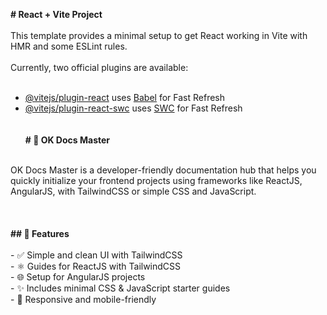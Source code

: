 <strong># React + Vite Project</strong>  <br>
<br>
This template provides a minimal setup to get React working in Vite with HMR and some ESLint rules.<br>
<br>
Currently, two official plugins are available:<br>
<br>
- [@vitejs/plugin-react](https://github.com/vitejs/vite-plugin-react/blob/main/packages/plugin-react) uses [Babel](https://babeljs.io/) for Fast Refresh <br>
- [@vitejs/plugin-react-swc](https://github.com/vitejs/vite-plugin-react/blob/main/packages/plugin-react-swc) uses [SWC](https://swc.rs/) for Fast Refresh <br>
<br><br>
<strong># 🚀 OK Docs Master</strong><br>
<br>
  OK Docs Master is a developer-friendly documentation hub that helps you quickly initialize your frontend projects using frameworks like ReactJS, AngularJS, with TailwindCSS or simple CSS and JavaScript.<br>
<br>
<br>
<br>
<strong>## 📌 Features</strong><br>
<br>
- ✅ Simple and clean UI with TailwindCSS<br>
- ⚛️ Guides for ReactJS with TailwindCSS<br>
- 🌐 Setup for AngularJS projects<br>
- ✨ Includes minimal CSS & JavaScript starter guides<br>
- 📱 Responsive and mobile-friendly<br>
